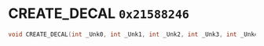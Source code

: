 # CREATE_DECAL `0x21588246`

```cpp
void CREATE_DECAL(int _Unk0, int _Unk1, int _Unk2, int _Unk3, int _Unk4, int _Unk5, int _Unk6);
```